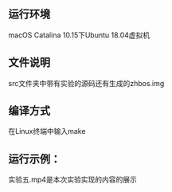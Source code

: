 ## 运行环境
macOS Catalina 10.15下Ubuntu 18.04虚拟机

## 文件说明
src文件夹中带有实验的源码还有生成的zhbos.img

## 编译方式
在Linux终端中输入make

## 运行示例：
实验五.mp4是本次实验实现的内容的展示

